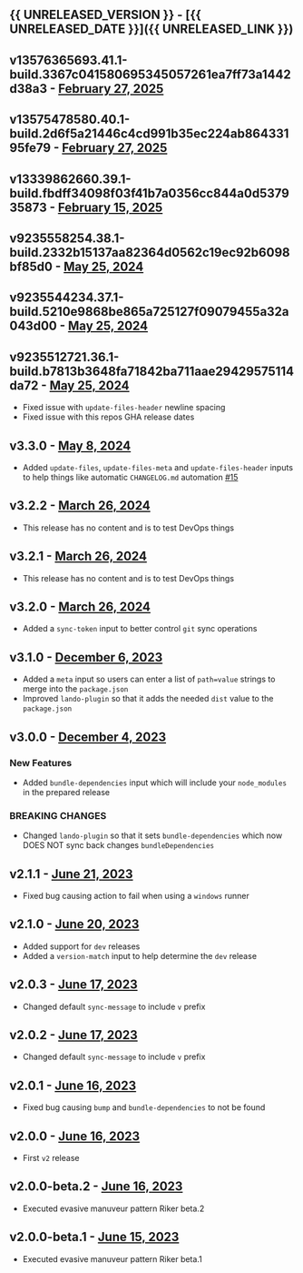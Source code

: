## {{ UNRELEASED_VERSION }} - [{{ UNRELEASED_DATE }}]({{ UNRELEASED_LINK }})

## v13576365693.41.1-build.3367c041580695345057261ea7ff73a1442d38a3 - [February 27, 2025](git://github.com/lando/prepare-release-action.git)

## v13575478580.40.1-build.2d6f5a21446c4cd991b35ec224ab86433195fe79 - [February 27, 2025](git://github.com/lando/prepare-release-action.git)

## v13339862660.39.1-build.fbdff34098f03f41b7a0356cc844a0d537935873 - [February 15, 2025](git://github.com/lando/prepare-release-action.git)

## v9235558254.38.1-build.2332b15137aa82364d0562c19ec92b6098bf85d0 - [May 25, 2024](git://github.com/lando/prepare-release-action.git)

## v9235544234.37.1-build.5210e9868be865a725127f09079455a32a043d00 - [May 25, 2024](git://github.com/lando/prepare-release-action.git)

## v9235512721.36.1-build.b7813b3648fa71842ba711aae29429575114da72 - [May 25, 2024](git://github.com/lando/prepare-release-action.git)

* Fixed issue with `update-files-header` newline spacing
* Fixed issue with this repos GHA release dates

## v3.3.0 - [May 8, 2024](https://github.com/lando/prepare-release-action/releases/tag/v3.3.0)

* Added `update-files`, `update-files-meta` and `update-files-header` inputs to help things like automatic `CHANGELOG.md` automation [#15](https://github.com/lando/prepare-release-action/issues/15)

## v3.2.2 - [March 26, 2024](https://github.com/lando/prepare-release-action/releases/tag/v3.2.2)

* This release has no content and is to test DevOps things

## v3.2.1 - [March 26, 2024](https://github.com/lando/prepare-release-action/releases/tag/v3.2.1)

* This release has no content and is to test DevOps things

## v3.2.0 - [March 26, 2024](https://github.com/lando/prepare-release-action/releases/tag/v3.2.0)

* Added a `sync-token` input to better control `git` sync operations

## v3.1.0 - [December 6, 2023](https://github.com/lando/prepare-release-action/releases/tag/v3.1.0)

* Added a `meta` input so users can enter a list of `path=value` strings to merge into the `package.json`
* Improved `lando-plugin` so that it adds the needed `dist` value to the `package.json`

## v3.0.0 - [December 4, 2023](https://github.com/lando/prepare-release-action/releases/tag/v3.0.0)

### New Features

* Added `bundle-dependencies` input which will include your `node_modules` in the prepared release

### **BREAKING CHANGES**

* Changed `lando-plugin` so that it sets `bundle-dependencies` which now DOES NOT sync back changes `bundleDependencies`

## v2.1.1 - [June 21, 2023](https://github.com/lando/prepare-release-action/releases/tag/v2.1.1)

* Fixed bug causing action to fail when using a `windows` runner

## v2.1.0 - [June 20, 2023](https://github.com/lando/prepare-release-action/releases/tag/v2.1.0)

* Added support for `dev` releases
* Added a `version-match` input to help determine the `dev` release

## v2.0.3 - [June 17, 2023](https://github.com/lando/prepare-release-action/releases/tag/v2.0.3)

* Changed default `sync-message` to include `v` prefix

## v2.0.2 - [June 17, 2023](https://github.com/lando/prepare-release-action/releases/tag/v2.0.2)

* Changed default `sync-message` to include `v` prefix

## v2.0.1 - [June 16, 2023](https://github.com/lando/prepare-release-action/releases/tag/v2.0.1)

* Fixed bug causing `bump` and `bundle-dependencies` to not be found

## v2.0.0 - [June 16, 2023](https://github.com/lando/prepare-release-action/releases/tag/v2.0.0)

* First `v2` release

## v2.0.0-beta.2 - [June 16, 2023](https://github.com/lando/prepare-release-action/releases/tag/v2.0.0-beta.2)

* Executed evasive manuveur pattern Riker beta.2

## v2.0.0-beta.1 - [June 15, 2023](https://github.com/lando/prepare-release-action/releases/tag/v2.0.0-beta.1)

* Executed evasive manuveur pattern Riker beta.1
